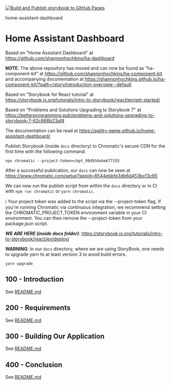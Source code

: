 [![Build and Publish storybook to GitHub Pages](https://github.com/agility-game/home-assistant-dashboard/actions/workflows/deploy.yaml/badge.svg)](https://github.com/agility-game/home-assistant-dashboard/actions/workflows/deploy.yaml)

home-assistant-dashboard
# Home Assistant Dashboard

Based on "Home Assistant Dashboard" at https://github.com/shannonhochkins/ha-dashboard 

**NOTE**: The above repository has moved and can now be found as "ha-component-kit" at https://github.com/shannonhochkins/ha-component-kit and accompanying documentation at https://shannonhochkins.github.io/ha-component-kit/?path=/story/introduction-overview--default

Based on "Storybook for React tutorial" at https://storybook.js.org/tutorials/intro-to-storybook/react/en/get-started/

Based on "Problems and Solutions Upgrading to Storybook 7" at https://betterprogramming.pub/problems-and-solutions-upgrading-to-storybook-7-62c868b23af4

The documentation can be read at https://agility-game.github.io/home-assistant-dashboard/

Publish Storybook (inside ```docs``` directory) to Chromatic's secure CDN for the first time with the following command:

```
npx chromatic --project-token=chpt_98d934ebe677155
```

After a successful publication, our ```docs``` can now be seen at https://www.chromatic.com/setup?appId=6544ebbfe3db6d453bcf3c65

We can now run the publish script from within the ```docs``` directory or in CI with ```npm run chromatic``` or ```yarn chromatic```.

ℹ Your project token was added to the script via the --project-token flag.
If you're running Chromatic via continuous integration, we recommend setting
the CHROMATIC_PROJECT_TOKEN environment variable in your CI environment.
You can then remove the --project-token from your package.json script.

*****WE ARE HERE (inside docs folder)*****: https://storybook.js.org/tutorials/intro-to-storybook/react/en/deploy/

**WARNING**: In our ```docs``` directory, where we are using StoryBook, one needs to upgrade yarn to at least version 3 to avoid build errors. 

```yarn upgrade```

## 100 - Introduction

See [README.md](./100/README.md)

## 200 - Requirements

See [README.md](./200/README.md)

## 300 - Building Our Application

See [README.md](./300/README.md)

## 400 - Conclusion

See [README.md](./400/README.md)
